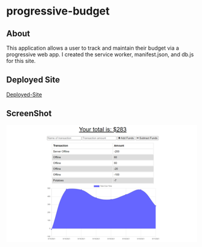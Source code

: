 # progressive-budget

## About
This application allows a user to track and maintain their budget via a progressive web app. I created the service worker, manifest.json, and db.js for this site.

## Deployed Site
[Deployed-Site](https://quiet-springs-16697.herokuapp.com/)
## ScreenShot

![Screenshot](screenshot.png)